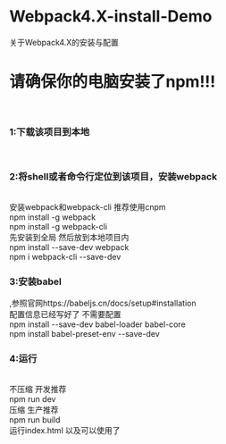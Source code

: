 # Webpack4.X-install-Demo
关于Webpack4.X的安装与配置 <br/>
<h1>请确保你的电脑安装了npm!!! </h1><br/>
<h3>1:下载该项目到本地 </h3><br/>
<h3>2:将shell或者命令行定位到该项目，安装webpack </h3><br/>
	安装webpack和webpack-cli 推荐使用cnpm <br/>
  npm install -g webpack	 <br/>
  npm install -g webpack-cli <br/>
  先安装到全局 然后放到本地项目内 <br/>
  npm install --save-dev webpack <br/>
  npm i webpack-cli --save-dev <br/>
<h3>3:安装babel</h3>,参照官网https://babeljs.cn/docs/setup#installation <br/>
  配置信息已经写好了 不需要配置 <br/>
  npm install --save-dev babel-loader babel-core <br/>
  npm install babel-preset-env --save-dev <br/>
<h3>4:运行</h3> <br/>
  不压缩 开发推荐 <br/>
  npm run dev <br/>
  压缩 生产推荐 <br/>
  npm run build <br/>
  运行index.html 以及可以使用了 <br/>
